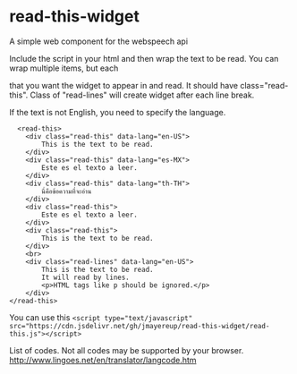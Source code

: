 # read-this-widget
A simple web component for the webspeech api

Include the script in your html and then wrap the text to be read. 
You can wrap multiple items, but each <div> that you want the 
widget to appear in and read. It should have class="read-this".
Class of "read-lines" will create widget after each line break.
  
If the text is not English, you need to specify the language.

      <read-this>
        <div class="read-this" data-lang="en-US">
            This is the text to be read.
        </div>
        <div class="read-this" data-lang="es-MX">
            Este es el texto a leer.
        </div>
        <div class="read-this" data-lang="th-TH">
            นี่คือข้อความที่จะอ่าน
        </div>
        <div class="read-this">
            Este es el texto a leer.
        </div>
        <div class="read-this">
            This is the text to be read.
        </div>
        <br>
        <div class="read-lines" data-lang="en-US">
            This is the text to be read.
            It will read by lines.
            <p>HTML tags like p should be ignored.</p>
        </div>
    </read-this>

    
  
  You can use this `<script type="text/javascript" src="https://cdn.jsdelivr.net/gh/jmayereup/read-this-widget/read-this.js"></script>`
  
  List of codes. Not all codes may be supported by your browser.
  http://www.lingoes.net/en/translator/langcode.htm

